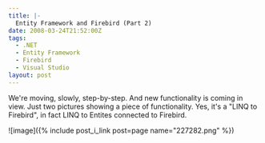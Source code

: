 ```yaml
---
title: |-
  Entity Framework and Firebird (Part 2)
date: 2008-03-24T21:52:00Z
tags:
  - .NET
  - Entity Framework
  - Firebird
  - Visual Studio
layout: post
---
```

We're moving, slowly, step-by-step. And new functionality is coming in view. Just two pictures showing a piece of functionality. Yes, it's a "LINQ to Firebird", in fact LINQ to Entites connected to Firebird.

![image]({% include post_i_link post=page name="227282.png" %})